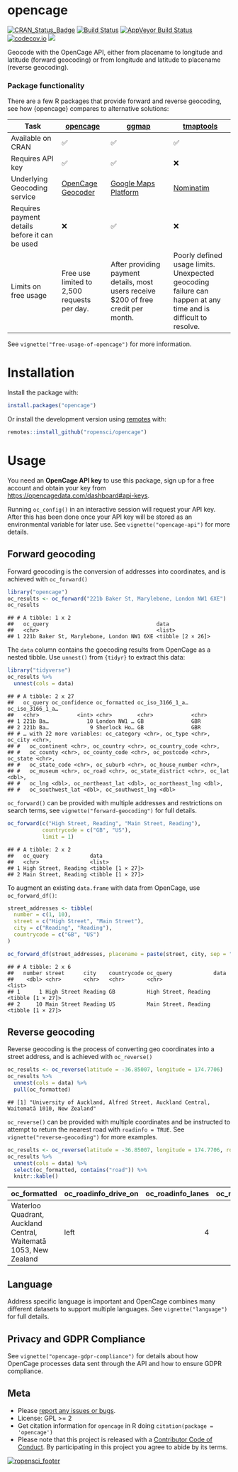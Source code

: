
<!-- README.md is generated from README.Rmd. Please edit that file -->

# opencage

[![CRAN\_Status\_Badge](http://www.r-pkg.org/badges/version/opencage)](http://cran.r-project.org/package=opencage)
[![Build
Status](https://travis-ci.org/ropensci/opencage.svg?branch=master)](https://travis-ci.org/ropensci/opencage)
[![AppVeyor Build
Status](https://ci.appveyor.com/api/projects/status/github/ropensci/opencage?branch=master&svg=true)](https://ci.appveyor.com/project/maelle/opencage)
[![codecov.io](https://codecov.io/github/ropensci/opencage/coverage.svg?branch=master)](https://codecov.io/github/ropensci/opencage?branch=master)
[![](https://badges.ropensci.org/36_status.svg)](https://github.com/ropensci/onboarding/issues/36)

Geocode with the OpenCage API, either from placename to longitude and
latitude (forward geocoding) or from longitude and latitude to placename
(reverse geocoding).

### Package functionality

There are a few R packages that provide forward and reverse geocoding,
see how {opencage} compares to alternative solutions:

| Task                                           | [opencage](https://github.com/ropensci/opencage) | [ggmap](https://github.com/dkahle/ggmap)                                                 | [tmaptools](https://github.com/mtennekes/tmaptools)                                                              |
| ---------------------------------------------- | ------------------------------------------------ | ---------------------------------------------------------------------------------------- | ---------------------------------------------------------------------------------------------------------------- |
| Available on CRAN                              | ✅                                                | ✅                                                                                        | ✅                                                                                                                |
| Requires API key                               | ✅                                                | ✅                                                                                        | ❌                                                                                                                |
| Underlying Geocoding service                   | [OpenCage Geocoder](https://opencagedata.com)    | [Google Maps Platform](https://developers.google.com/maps/documentation/geocoding/start) | [Nominatim](https://nominatim.org/release-docs/develop/api/Overview/)                                            |
| Requires payment details before it can be used | ❌                                                | ✅                                                                                        | ❌                                                                                                                |
| Limits on free usage                           | Free use limited to 2,500 requests per day.      | After providing payment details, most users receive $200 of free credit per month.       | Poorly defined usage limits.<br>Unexpected geocoding failure can happen at any time and is difficult to resolve. |

See `vignette("free-usage-of-opencage")` for more information.

# Installation

Install the package with:

``` r
install.packages("opencage")
```

Or install the development version using
[remotes](https://remotes.r-lib.org/) with:

``` r
remotes::install_github("ropensci/opencage")
```

# Usage

You need an **OpenCage API key** to use this package, sign up for a free
account and obtain your key from
<https://opencagedata.com/dashboard#api-keys>.

Running `oc_config()` in an interactive session will request your API
key. After this has been done once your API key will be stored as an
environmental variable for later use. See `vignette("opencage-api")` for
more details.

## Forward geocoding

Forward geocoding is the conversion of addresses into coordinates, and
is achieved with `oc_forward()`

``` r
library("opencage")
oc_results <- oc_forward("221b Baker St, Marylebone, London NW1 6XE")
oc_results
```

    ## # A tibble: 1 x 2
    ##   oc_query                                  data             
    ##   <chr>                                     <list>           
    ## 1 221b Baker St, Marylebone, London NW1 6XE <tibble [2 × 26]>

The `data` column contains the goecoding results from OpenCage as a
nested tibble. Use `unnest()` from `{tidyr}` to extract this data:

``` r
library("tidyverse")
oc_results %>%
  unnest(cols = data)
```

    ## # A tibble: 2 x 27
    ##   oc_query oc_confidence oc_formatted oc_iso_3166_1_a… oc_iso_3166_1_a…
    ##   <chr>            <int> <chr>        <chr>            <chr>           
    ## 1 221b Ba…            10 London NW1 … GB               GBR             
    ## 2 221b Ba…             9 Sherlock Ho… GB               GBR             
    ## # … with 22 more variables: oc_category <chr>, oc_type <chr>, oc_city <chr>,
    ## #   oc_continent <chr>, oc_country <chr>, oc_country_code <chr>,
    ## #   oc_county <chr>, oc_county_code <chr>, oc_postcode <chr>, oc_state <chr>,
    ## #   oc_state_code <chr>, oc_suburb <chr>, oc_house_number <chr>,
    ## #   oc_museum <chr>, oc_road <chr>, oc_state_district <chr>, oc_lat <dbl>,
    ## #   oc_lng <dbl>, oc_northeast_lat <dbl>, oc_northeast_lng <dbl>,
    ## #   oc_southwest_lat <dbl>, oc_southwest_lng <dbl>

`oc_forward()` can be provided with multiple addresses and restrictions
on search terms, see `vignette("forward-geocoding")` for full details.

``` r
oc_forward(c("High Street, Reading", "Main Street, Reading"),
           countrycode = c("GB", "US"),
           limit = 1)
```

    ## # A tibble: 2 x 2
    ##   oc_query             data             
    ##   <chr>                <list>           
    ## 1 High Street, Reading <tibble [1 × 27]>
    ## 2 Main Street, Reading <tibble [1 × 27]>

To augment an existing `data.frame` with data from OpenCage, use
`oc_forward_df()`:

``` r
street_addresses <- tibble(
  number = c(1, 10),
  street = c("High Street", "Main Street"),
  city = c("Reading", "Reading"),
  countrycode = c("GB", "US")
)

oc_forward_df(street_addresses, placename = paste(street, city, sep = ", "), output = "all")
```

    ## # A tibble: 2 x 6
    ##   number street      city    countrycode oc_query             data             
    ##    <dbl> <chr>       <chr>   <chr>       <chr>                <list>           
    ## 1      1 High Street Reading GB          High Street, Reading <tibble [1 × 27]>
    ## 2     10 Main Street Reading US          Main Street, Reading <tibble [1 × 27]>

## Reverse geocoding

Reverse geocoding is the process of converting geo coordinates into a
street address, and is achieved with `oc_reverse()`

``` r
oc_results <- oc_reverse(latitude = -36.85007, longitude = 174.7706)
oc_results %>%
  unnest(cols = data) %>%
  pull(oc_formatted)
```

    ## [1] "University of Auckland, Alfred Street, Auckland Central, Waitematā 1010, New Zealand"

`oc_reverse()` can be provided with multiple coordinates and be
instructed to attempt to return the nearest road with `roadinfo = TRUE`.
See `vignette("reverse-geocoding")` for more examples.

``` r
oc_results <- oc_reverse(latitude = -36.85007, longitude = 174.7706, roadinfo = TRUE)
oc_results %>%
  unnest(cols = data) %>%
  select(oc_formatted, contains("road")) %>%
  knitr::kable()
```

| oc\_formatted                                                    | oc\_roadinfo\_drive\_on | oc\_roadinfo\_lanes | oc\_roadinfo\_maxspeed | oc\_roadinfo\_road | oc\_roadinfo\_road\_type | oc\_roadinfo\_speed\_in | oc\_roadinfo\_surface | oc\_road          | oc\_road\_type |
| :--------------------------------------------------------------- | :---------------------- | ------------------: | ---------------------: | :----------------- | :----------------------- | :---------------------- | :-------------------- | :---------------- | :------------- |
| Waterloo Quadrant, Auckland Central, Waitematā 1053, New Zealand | left                    |                   4 |                     50 | Waterloo Quadrant  | secondary                | km/h                    | asphalt               | Waterloo Quadrant | secondary      |

## Language

Address specific language is important and OpenCage combines many
different datasets to support multiple languages. See
`vignette("language")` for full details.

## Privacy and GDPR Compliance

See `vignette("opencage-gdpr-compliance")` for details about how
OpenCage processes data sent through the API and how to ensure GDPR
compliance.

## Meta

  - Please [report any issues or
    bugs](https://github.com/ropensci/opencage/issues).
  - License: GPL \>= 2
  - Get citation information for `opencage` in R doing `citation(package
    = 'opencage')`
  - Please note that this project is released with a [Contributor Code
    of Conduct](CONDUCT.md). By participating in this project you agree
    to abide by its terms.

[![ropensci\_footer](http://ropensci.org/public_images/github_footer.png)](http://ropensci.org)
